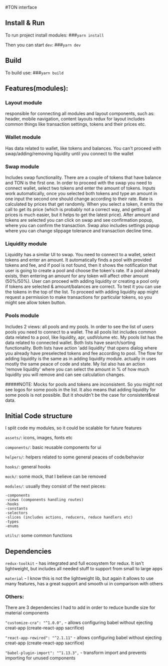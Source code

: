 #TON  interface

## Install & Run
To run project install modules:
###`yarn install`

Then you can start `dev`:
###`yarn dev`

## Build
To build use: 
###`yarn build`


## Features(modules):


### Layout module
responsible for connecting all modules and layout components, such as: header, mobile navigation, content layouts
redux for layout includes common things like transaction settings, tokens and their prices etc.

### Wallet module
Has data related to wallet, like tokens and balances. 
You can't proceed with swap/adding/removing liquidity until you connect to the wallet

### Swap module
Includes swap functionality. There are a couple of tokens that have balance and TON is the first one.
In order to proceed with the swap you need to connect wallet, select two tokens and enter the amount of tokens.
Inputs work automatically, once you selected both tokens and type an amount in one input the second one should change according to their rate.
Rate is calculated by prices that get randomly. When you select a token, it emits the call to get its price (which is probably not a correct way, and getting all prices is much easier, but it helps to get the latest price).
After amount and tokens are selected you can click on swap and see confirmation popup, where you can confirm the transaction.
Swap also includes settings popup where you can change slippage tolerance and transaction decline time.

### Liquidity module
Liquidity has a similar UI to swap. You need to connect to a wallet, select tokens and enter an amount.
It automatically finds a pool with provided tokens and fee, and if pool is not found, then it shows the notification that user is going to create a pool and choose the token's rate.
If a pool already exists, then entering an amount for any token will affect other amount (50%/50%).
User can proceed with adding liquidity or creating a pool only if tokens are selected & amount/balances are correct.
To test it you can use the tokens in the top of the list. To proceed with adding liquidity app might request a permission to make transactions for particular tokens, so you might see allow token button.

### Pools module
Includes 2 views: all pools and my pools. In order to see the list of users pools you need to connect to a wallet.
The all pools list includes common data related to a pool, like liquidity, apr, usdVolume etc. My pools list has the data related to connected wallet.
Both lists have search/sorting functionality.
Both lists have action 'add liquidity' that opens dialog where you already have preselected tokens and fee according to pool.
The flow for adding liquidity is the same as in adding liquidity module. actually in uses mostly the same peace of code and state.
My list also has an action 'remove liquidity' where you can select the amount in % of how much liquidity you will remove and can see calculation changes.

#####NOTE: 
Mocks for pools and tokens are inconsistent. So you might not see logos for some pools in the list. It also means that adding liquidity for some pools is not possible.
But it shouldn't be the case for consistent&real data.


## Initial Code structure
I split code my modules, so it could be scalable for future features

`assets/`: icons, images, fonts etc

`components/`: basic reusable components for ui

`helpers/`: helpers related to some general peaces of code/behavior

`hooks/`: general hooks

`mock/`: some mock, that I believe can be removed

`modules/`: usually they consist of the next pieces:
```
-components
-views (components handling routes)
-hooks
-constants
-selectors
-slices (includes actions, reducers, reduce handlers etc)
-types
-enums
```

`utils/`: some common functions

## Dependencies
`redux-toolkit` - has integrated and full ecosystem for redux. It isn't lightweight, but includes all needed stuff to support from small to large apps

`material`  - I know this is not the lightweight lib, but again it allows to use many features, has a great support and smooth ui in comparison with others


### Others:
There are 3 dependencies I had to add in order to reduce bundle size for material components

`"customize-cra": "^1.0.0",` - allows configuring babel without ejecting creat-app (create-react-app sacrifice) 

`"react-app-rewired": "^2.1.11"` - allows configuring babel without ejecting creat-app (create-react-app sacrifice)

`"babel-plugin-import": "^1.13.3",` - transform import and prevents importing for unused components
